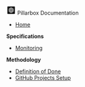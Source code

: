 <!-- docs/_sidebar.md -->
<img src="img/pillarbox-logo.webp" height="25"/> Pillarbox Documentation
* [Home](/)

**Specifications**

* [Monitoring](/specifications/monitoring/MONITORING.md)

**Methodology**

* [Definition of Done](/methodology/DEFINITION_OF_DONE.md)
* [GitHub Projects Setup](/methodology/GITHUB_PROJECTS_SETUP.md)
